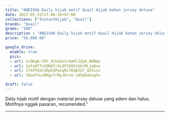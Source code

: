 ```yaml
---
title: "ANEISHA Daily hijab motif Quail Hijab bahan jersey deluxe"
date: 2023-05-31T17:46:36+07:00
collections: ["InstantHijab", "Quail"]
brands: "Quail"
grams: "160"
description : "ANEISHA Daily hijab motif Quail Hijab bahan jersey deluxe"
price: "56,000.00"

google_drive:
  enable: true
  pics:
  - url: 1cDKqA-7OY_4Ck2mzSrkmHlJZpA_B9Bmo
  - url: 1efvQT7vSONXTrXL8PIKGStUXrMLjw6so
  - url: 17kFPZdz1RpD3PpnqRsfDqBJG7_QISssv
  - url: 10uafnLvBKgufrMyJ6rx5-LWVpDakxghv

draft: false
---
```


Daily hijab motif dengan material jersey deluxe yang adem dan halus. Motifnya nggak pasaran, recomended."

-------    
 
